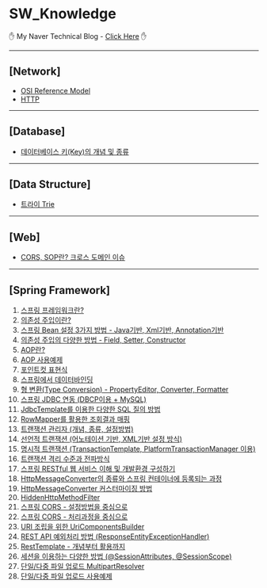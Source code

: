 # SW_Knowledge

&#9995; My Naver Technical Blog - [Click Here][bloglink] &#9995;



 

<hr>

## [Network]

- [OSI Reference Model][Network-1]
- [HTTP][Network-2]

<hr>

## [Database]

- [데이터베이스 키(Key)의 개념 및 종류][Database-1]

<hr>

## [Data Structure]

- [트라이 Trie][DataStructure-1]

<hr>



## [Web]

- [CORS, SOP란? 크로스 도메인 이슈][Web-1]

<hr>

## [Spring Framework]

1. [스프링 프레임워크란?][Spring-1]
2. [의존성 주입이란?][Spring-2]
3. [스프링 Bean 설정 3가지 방법 - Java기반, Xml기반, Annotation기반][Spring-3]
4. [의존성 주입의 다양한 방법 - Field, Setter, Constructor][Spring-4]
5. [AOP란?][Spring-5]
6. [AOP 사용예제][Spring-6]
7. [포인트컷 표현식][Spring-7]
8. [스프링에서 데이터바인딩][Spring-8]
9. [형 변환(Type Conversion) - PropertyEditor, Converter, Formatter][Spring-9]
10. [스프링 JDBC 연동 (DBCP이용 + MySQL)][Spring-10]
11. [JdbcTemplate를 이용한 다양한 SQL 질의 방법][Spring-11]
12. [RowMapper를 활용한 조회결과 매핑][Spring-12]
13. [트랜잭션 관리자 (개념, 종류, 설정방법)][Spring-13]   
14. [선언적 트랜잭션 (어노테이션 기반, XML기반 설정 방식)][Spring-14]
15. [명시적 트랜잭션 (TransactionTemplate, PlatformTransactionManager 이용)][Spring-15]
16. [트랜잭션 격리 수준과 전파방식][Spring-16]
17. [스프링 RESTful 웹 서비스 이해 및 개발환경 구성하기][Spring-17]
18. [HttpMessageConverter의 종류와 스프링 컨테이너에 등록되는 과정][Spring-18]
19. [HttpMessageConverter 커스터마이징 방법][Spring-19]
20. [HiddenHttpMethodFilter][Spring-20]
21. [스프링 CORS - 설정방법을 중심으로][Spring-21]
22. [스프링 CORS - 처리과정을 중심으로][Spring-22]
23. [URI 조립을 위한 UriComponentsBuilder][Spring-23]
24. [REST API 예외처리 방법 (ResponseEntityExceptionHandler)][Spring-24]
25. [RestTemplate - 개념부터 활용까지][Spring-25]
26. [세션을 이용하는 다양한 방법 (@SessionAttributes, @SessionScope)][Spring-26]
27. [단일/다중 파일 업로드 MultipartResolver][Spring-27]
28. [단일/다중 파일 업로드 사용예제][Spring-28]



[bloglink]: https://blog.naver.com/aservmz "Go My Blog"
[Network-1]: https://blog.naver.com/aservmz/222273195172 "OSI Reference Model"
[Network-2]: https://blog.naver.com/aservmz/222301982303 "HTTP란"

[Database-1]: https://blog.naver.com/aservmz/221943292606 "데이터베이스 키(Key)의 개념 및 종류"

[DataStructure-1]: https://blog.naver.com/aservmz/222277491970 "트라이 Trie"

[Web-1]: https://blog.naver.com/aservmz/222312490758 "CORS, SOP란? 크로스 도메인 이슈"

[Spring-1]: https://blog.naver.com/aservmz/222123598813 "스프링프레임워크란?"
[Spring-2]: https://blog.naver.com/aservmz/222124195653 "의존성 주입이란?"
[Spring-3]: https://blog.naver.com/aservmz/222124811080 "스프링 Bean 설정 3가지 방법"
[Spring-4]: https://blog.naver.com/aservmz/222125631838 "의존성 주입의 다양한 방법"
[Spring-5]: https://blog.naver.com/aservmz/222130168833 "AOP란?"
[Spring-6]: https://blog.naver.com/aservmz/222130296776 "AOP 사용예제"
[Spring-7]: https://blog.naver.com/aservmz/222130674972 "포인트컷 표현식"
[Spring-8]: https://blog.naver.com/aservmz/222132312284 "스프링에서 데이터 바인딩"
[Spring-9]: https://blog.naver.com/aservmz/222132754665 "형 변환(Type Conversion) - PropertyEditor, Converter, Formatter"
[Spring-10]: https://blog.naver.com/aservmz/222137705967 "스프링 JDBC 연동 (DBCP이용 + MySQL)"
[Spring-11]: https://blog.naver.com/aservmz/222139111928 "JdbcTemplate를 이용한 다양한 SQL 질의 방법"
[Spring-12]: https://blog.naver.com/aservmz/222139789930 "RowMapper를 활용한 조회결과 매핑"
[Spring-13]: https://blog.naver.com/aservmz/222142588232 "트랜잭션 관리자 (개념, 종류, 설정방법)"
[Spring-14]: https://blog.naver.com/aservmz/222142663551 "선언적 트랜잭션 (어노테이션 기반, XML기반 설정 방식)"
[Spring-15]: https://blog.naver.com/aservmz/222147176874 "명시적 트랜잭션 (TransactionTemplate, PlatformTransactionManager 이용)"
[Spring-16]: https://blog.naver.com/aservmz/222148145904 "트랜잭션 격리 수준과 전파방식"
[Spring-17]: https://blog.naver.com/aservmz/222282710254 "스프링 RESTful 웹 서비스 이해 및 개발환경 구성하기"
[Spring-18]: https://blog.naver.com/aservmz/222283277914 "HttpMessageConverter의 종류와 스프링 컨테이너에 등록되는 과정"
[Spring-19]: https://blog.naver.com/aservmz/222284376294 "HttpMessageConverter 커스터마이징 방법"
[Spring-20]: https://blog.naver.com/aservmz/222284858959 "HiddenHttpMethodFilter"
[Spring-21]: https://blog.naver.com/aservmz/222313756775 "스프링 CORS - 설정방법을 중심으로"
[Spring-22]: https://blog.naver.com/aservmz/222313864092 "스프링 CORS - 처리과정을 중심으로"
[Spring-23]: https://blog.naver.com/aservmz/222322019981 "URI 조립을 위한 UriComponentsBuilder"
[Spring-24]: https://blog.naver.com/aservmz/222322773008 "REST API 예외처리 방법 (ResponseEntityExceptionHandler)"
[Spring-25]: https://blog.naver.com/aservmz/222325616285 "RestTemplate - 개념부터 활용까지"
[Spring-26]: https://blog.naver.com/aservmz/222332995975 "세션을 이용하는 다양한 방법 (@SessionAttributes, @SessionScope q )"
[Spring-27]: https://blog.naver.com/aservmz/222338298677 "단일/다중 파일 업로드 MultipartResolver"
[Spring-28]: https://blog.naver.com/aservmz/222338300680 "단일/다중 파일 업로드 사용 예제  "

